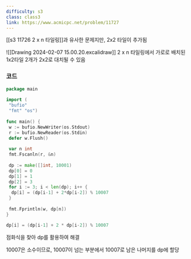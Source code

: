 ```yaml
---
difficulty: s3
class: class3
link: https://www.acmicpc.net/problem/11727
---
```

[[s3 11726 2 x n 타일링]]과 유사한 문제지만, 2x2 타일이 추가됨

![[Drawing 2024-02-07 15.00.20.excalidraw]]
2 x n 타일링에서 가로로 배치된 1x2타일 2개가 2x2로 대치될 수 있음

### 코드
 
```go
package main  
  
import (  
 "bufio"  
 "fmt" "os")  
  
func main() {  
 w := bufio.NewWriter(os.Stdout)  
 r := bufio.NewReader(os.Stdin)  
 defer w.Flush()  
  
 var n int  
 fmt.Fscanln(r, &n)  
  
 dp := make([]int, 10001)  
 dp[0] = 0  
 dp[1] = 1  
 dp[2] = 3  
 for i := 3; i < len(dp); i++ {  
  dp[i] = (dp[i-1] + 2*dp[i-2]) % 10007  
 }  
  
 fmt.Fprintln(w, dp[n])  
}
```


```go
dp[i] = (dp[i-1] + 2 * dp[i-2]) % 10007
```
점화식을 찾아 dp를 활용하여 해결

10007은 소수이므로, 10007이 넘는 부분에서 10007로 남은 나머지를 dp에 할당